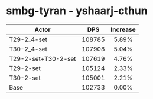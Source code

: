 # smbg-tyran - yshaarj-cthun
| Actor | DPS | Increase |
|---|:---:|:---:|
|T29-2_4-set|108785|5.89%|
|T30-2_4-set|107908|5.04%|
|T29-2-set+T30-2-set|107619|4.76%|
|T29-2-set|105124|2.33%|
|T30-2-set|105001|2.21%|
|Base|102733|0.00%|
